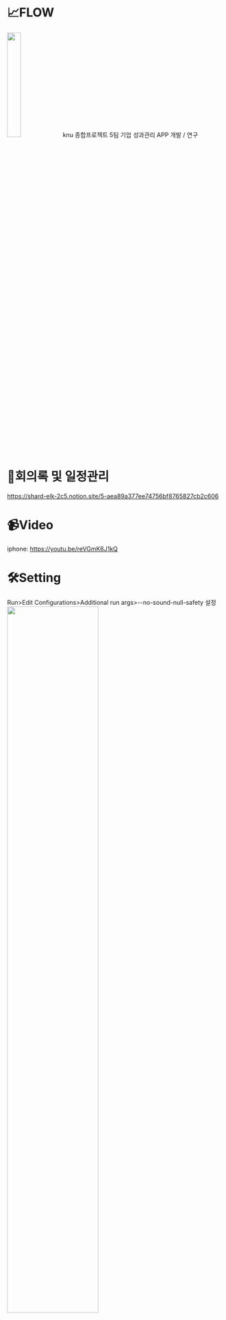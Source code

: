 # 📈FLOW
<img src="https://user-images.githubusercontent.com/70834586/134759575-723d138b-e2f9-45ce-b367-e2d20efd2204.png" width="25%" height="25%"/>
knu 종합프로젝트 5팀  
기업 성과관리 APP 개발 / 연구

# 📢회의록 및 일정관리
https://shard-elk-2c5.notion.site/5-aea89a377ee74756bf8765827cb2c606

# 📹Video
iphone: https://youtu.be/reVGmK6J1kQ

# 🛠Setting
Run>Edit Configurations>Additional run args>--no-sound-null-safety 설정  
<img src="https://user-images.githubusercontent.com/70834586/142238360-319da88a-b359-471d-9b04-fdae00ba8d01.png" width="65%" height="65%"/>

